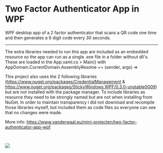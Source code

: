 # Two Factor Authenticator App in WPF

WPF desktop app of a 2 factor authenticator that scans a QR code one time and then generates a 6 digit code every 30 seconds.

----------

The extra libraries needed to run this app are included as an embedded resource so the app can run as a single .exe file in a folder without dll's.
These are loaded in the App.xaml.cs > Main() with AppDomain.CurrentDomain.AssemblyResolve += (sender, args) =>

This project also uses the 2 following libraries (https://www.nuget.org/packages/CredentialManagement & https://www.nuget.org/packages/StickyWindows.WPF/0.3.0-unstable0009) but are not installed with the package manager.
To include libraries as resource they need to be strongly named but are not when installing from NuGet.
In order to maintain transparency i did not download and recompile those libraries myself, but included them as code files so everyone can see that no changes were made.

More info: https://www.vanderwaal.eu/mini-projecten/two-factor-authenticator-app-wpf

&nbsp;

<img src="https://www.vanderwaal.eu/files/two-factor-authenticator-app-wpf.jpg">
